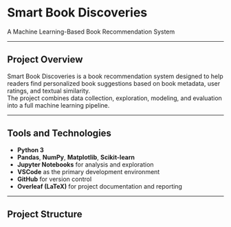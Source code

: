 # Smart Book Discoveries
A Machine Learning-Based Book Recommendation System

---

## Project Overview
Smart Book Discoveries is a book recommendation system designed to help readers find personalized book suggestions based on book metadata, user ratings, and textual similarity.  
The project combines data collection, exploration, modeling, and evaluation into a full machine learning pipeline.

---

## Tools and Technologies
- **Python 3**
- **Pandas**, **NumPy**, **Matplotlib**, **Scikit-learn**
- **Jupyter Notebooks** for analysis and exploration
- **VSCode** as the primary development environment
- **GitHub** for version control
- **Overleaf (LaTeX)** for project documentation and reporting

---

## Project Structure

